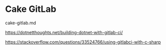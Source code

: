 # Cake GitLab

cake-gitlab.md

https://dotnetthoughts.net/building-dotnet-with-gitlab-ci/

https://stackoverflow.com/questions/33524766/using-gitlabci-with-c-sharp

